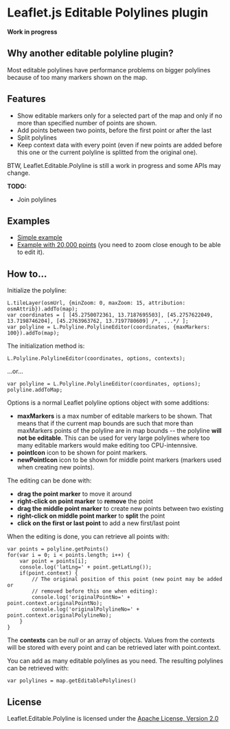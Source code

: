 # Leaflet.js Editable Polylines plugin

**Work in progress**

## Why another editable polyline plugin?

Most editable polylines have performance problems on bigger polylines because of too many markers shown on the map.

## Features

 * Show editable markers only for a selected part of the map and only if no more than specified number of points are shown.
 * Add points between two points, before the first point or after the last
 * Split polylines
 * Keep context data with every point (even if new points are added before this one or the current polyline is splitted from the original one).

BTW, Leaflet.Editable.Polyline is still a work in progress and some APIs may change.

**TODO:**

 * Join polylines

## Examples

 * [Simple example](http://tkrajina.github.io/leaflet-editable-polyline/example1.html)
 * [Example with 20,000 points](http://tkrajina.github.io/leaflet-editable-polyline/example2.html) (you need to zoom close enough to be able to edit it).

## How to...

Initialize the polyline:

    L.tileLayer(osmUrl, {minZoom: 0, maxZoom: 15, attribution: osmAttrib}).addTo(map);
    var coordinates = [ [45.2750072361, 13.7187695503], [45.2757622049, 13.7198746204], [45.2763963762, 13.7197780609] /*, ...*/ ];
    var polyline = L.Polyline.PolylineEditor(coordinates, {maxMarkers: 100}).addTo(map);

The initialization method is:

    L.Polyline.PolylineEditor(coordinates, options, contexts);

...or...

    var polyline = L.Polyline.PolylineEditor(coordinates, options);
    polyline.addToMap;

Options is a normal Leaflet polyline options object with some additions:

 * **maxMarkers** is a max number of editable markers to be shown. That means that if the current map bounds are such that more than maxMarkers points of the polyline are in map bounds -- the polyline **will not be editable**. This can be used for very large polylines where too many editable markers would make editing too CPU-intennsive.
 * **pointIcon** icon to be shown for point markers.
 * **newPointIcon** icon to be shown for middle point markers (markers used when creating new points).

The editing can be done with:

 * **drag the point marker** to move it around
 * **right-click on point marker** to __remove__ the point
 * **drag the middle point marker** to create new points between two existing
 * **right-click on middle point marker** to __split__ the point
 * **click on the first or last point** to add a new first/last point

When the editing is done, you can retrieve all points with:

    var points = polyline.getPoints()
    for(var i = 0; i < points.length; i++) {
        var point = points[i];
        console.log('latLng=' + point.getLatLng());
        if(point.context) {
            // The original position of this point (new point may be added or 
            // removed before this one when editing):
            console.log('originalPointNo=' + point.context.originalPointNo);
            console.log('originalPolylineNo=' + point.context.originalPolylineNo);
        }
    }

The **contexts** can be *null* or an array of objects.
Values from the contexts will be stored with every point and can be retrieved later with point.context.

You can add as many editable polylines as you need. 
The resulting polylines can be retrieved with:

    var polylines = map.getEditablePolylines()

## License

Leaflet.Editable.Polyline is licensed under the [Apache License, Version 2.0](http://www.apache.org/licenses/LICENSE-2.0)

